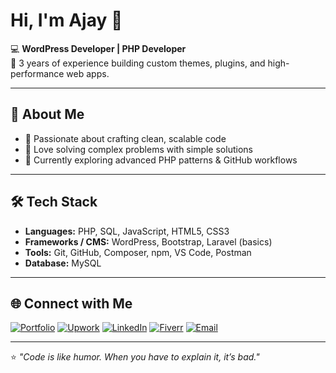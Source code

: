 # Hi, I'm Ajay 👋  

💻 **WordPress Developer | PHP Developer**  
🔧 3 years of experience building custom themes, plugins, and high-performance web apps.  

---

## 🚀 About Me
- 🔹 Passionate about crafting clean, scalable code  
- 🔹 Love solving complex problems with simple solutions  
- 🔹 Currently exploring advanced PHP patterns & GitHub workflows  

---

## 🛠 Tech Stack 
- **Languages:** PHP, SQL, JavaScript, HTML5, CSS3  
- **Frameworks / CMS:** WordPress, Bootstrap, Laravel (basics)  
- **Tools:** Git, GitHub, Composer, npm, VS Code, Postman 
- **Database:** MySQL

---

## 🌐 Connect with Me
[![Portfolio](https://img.shields.io/badge/Portfolio-000?style=flat&logo=web&logoColor=white)](http://ajay-maurya.workspaceevents.com/)
[![Upwork](https://img.shields.io/badge/Upwork-6FDA44?style=flat&logo=upwork&logoColor=white)]([https://www.upwork.com/freelancers/~YOUR_UPWORK_ID](https://www.upwork.com/freelancers/~0154d9bb65b366771c?mp_source=share))
[![LinkedIn](https://img.shields.io/badge/LinkedIn-blue?style=flat&logo=linkedin)](https://www.linkedin.com/in/ajay-maurya-developer-890875217/)
[![Fiverr](https://img.shields.io/badge/Fiverr-1DBF73?style=flat&logo=fiverr&logoColor=white)]([https://www.fiverr.com/YOUR_FIVERR_USERNAME](https://www.fiverr.com/s/WEr2b0d))
[![Email](https://img.shields.io/badge/Email-D14836?style=flat&logo=gmail&logoColor=white)](mailto:websolutions.ajay@gmail.com)  

---

⭐ _"Code is like humor. When you have to explain it, it’s bad."_  
